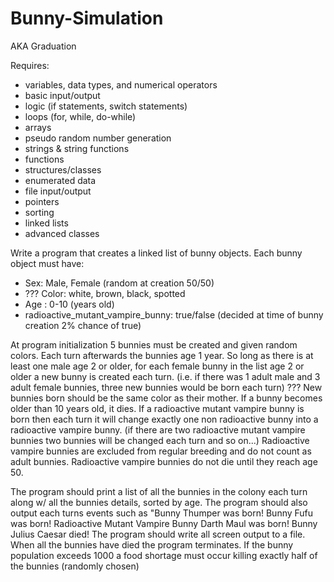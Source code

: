 Bunny-Simulation
================

AKA Graduation


Requires:
- variables, data types, and numerical operators
- basic input/output
- logic (if statements, switch statements)
- loops (for, while, do-while)
- arrays
- pseudo random number generation
- strings & string functions
- functions
- structures/classes
- enumerated data
- file input/output
- pointers
- sorting
- linked lists
- advanced classes

Write a program that creates a linked list of bunny objects.
Each bunny object must have:
- Sex: Male, Female (random at creation 50/50)
- ??? Color: white, brown, black, spotted
- Age : 0-10 (years old)
- radioactive_mutant_vampire_bunny: true/false (decided at time of bunny creation 2% chance of true)

At program initialization 5 bunnies must be created and given random colors.
Each turn afterwards the bunnies age 1 year.
So long as there is at least one male age 2 or older,
for each female bunny in the list age 2 or older a new bunny is created each turn.
(i.e. if there was 1 adult male and 3 adult female bunnies, three new bunnies would be born each turn)
??? New bunnies born should be the same color as their mother.
If a bunny becomes older than 10 years old, it dies.
If a radioactive mutant vampire bunny is born
then each turn it will change exactly one non radioactive bunny into a radioactive vampire bunny.
(if there are two radioactive mutant vampire bunnies two bunnies will be changed each turn and so on...)
Radioactive vampire bunnies are excluded from regular breeding and do not count as adult bunnies.
Radioactive vampire bunnies do not die until they reach age 50.

The program should print a list of all the bunnies in the colony each turn
along w/ all the bunnies details, sorted by age.
The program should also output each turns events such as
"Bunny Thumper was born!
Bunny Fufu was born!
Radioactive Mutant Vampire Bunny Darth Maul was born!
Bunny Julius Caesar died!
The program should write all screen output to a file.
When all the bunnies have died the program terminates.
If the bunny population exceeds 1000 a food shortage must occur
killing exactly half of the bunnies (randomly chosen)
